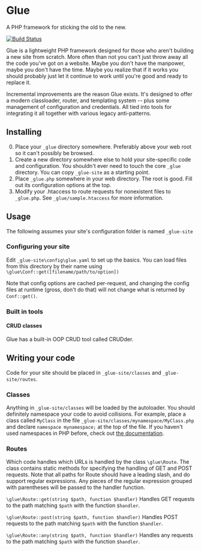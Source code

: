 # Glue
A PHP framework for sticking the old to the new.

[![Build Status](https://travis-ci.org/jobyone/glueframework.svg?branch=initial-development-crudder)](https://travis-ci.org/jobyone/glueframework)

Glue is a lightweight PHP framework designed for those who aren't building a new site from scratch. More often than not you can't just throw away all the code you've got on a website. Maybe you don't have the manpower, maybe you don't have the time. Maybe you realize that if it works you should probably just let it continue to work until you're good and ready to replace it.

Incremental improvements are the reason Glue exists. It's designed to offer a modern classloader, router, and templating system -- plus some management of configuration and credentials. All tied into tools for integrating it all together with various legacy anti-patterns.

## Installing
0. Place your `_glue` directory somewhere. Preferably above your web root so it can't possibly be browsed.
0. Create a new directory somewhere else to hold your site-specific code and configuration. You shouldn't ever need to touch the core `_glue` directory. You can copy `_glue-site` as a starting point.
0. Place `_glue.php` somewhere in your web directory. The root is good. Fill out its configuration options at the top.
0. Modify your .htaccess to route requests for nonexistent files to `_glue.php`. See `_glue/sample.htaccess` for more information.

## Usage

The following assumes your site's configuration folder is named `_glue-site`

### Configuring your site

Edit `_glue-site\config\glue.yaml` to set up the basics. You can load files from this directory by their name using `\glue\Conf::get([filename/path/to/option])`

Note that config options are cached per-request, and changing the config files at runtime (gross, don't do that) will not change what is returned by `Conf::get()`.

### Built in tools

#### CRUD classes

Glue has a built-in OOP CRUD tool called CRUDder.

## Writing your code

Code for your site should be placed in `_glue-site/classes` and `_glue-site/routes`.

### Classes

Anything in `_glue-site/classes` will be loaded by the autoloader. You should definitely namespace your code to avoid collisions. For example, place a class called `MyClass` in the file `_glue-site/classes/mynamespace/MyClass.php` and declare `namespace mynamespace;` at the top of the file. If you haven't used namespaces in PHP before, check out [the documentation](http://php.net/manual/en/language.namespaces.php).

### Routes

Which code handles which URLs is handled by the class `\glue\Route`.
The class contains static methods for specifying the handling of GET and POST requests. Note that all paths for Route should have a leading slash, and do support regular expressions. Any pieces of the regular expression grouped with parentheses will be passed to the handler function.

`\glue\Route::get(string $path, function $handler)`
Handles GET requests to the path matching `$path` with the function `$handler`.

`\glue\Route::post(string $path, function $handler)`
Handles POST requests to the path matching `$path` with the function `$handler`.

`\glue\Route::any(string $path, function $handler)`
Handles any requests to the path matching `$path` with the function `$handler`.
